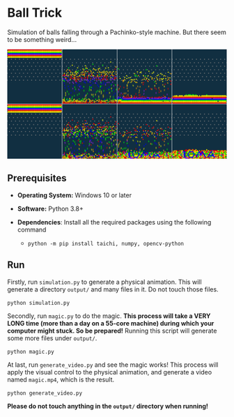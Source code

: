# Ball Trick

Simulation of balls falling through a Pachinko-style machine. But there seem to be something weird...

![](figures/teaser.png)

## Prerequisites

- **Operating System:** Windows 10 or later

- **Software:** Python 3.8+

- **Dependencies**: Install all the required packages using the following command

  - ```
    python -m pip install taichi, numpy, opencv-python
    ```

## Run

Firstly, run `simulation.py` to generate a physical animation. This will generate a directory `output/` and many files in it. Do not touch those files.

```
python simulation.py
```

Secondly, run `magic.py` to do the magic. **This process will take a VERY LONG time (more than a day on a 55-core machine) during which your computer might stuck. So be prepared!** Running this script will generate some more files under `output/`.

```
python magic.py
```

At last, run `generate_video.py` and see the magic works! This process will apply the visual control to the physical animation, and generate a video named `magic.mp4`, which is the result.

```
python generate_video.py
```

**Please do not touch anything in the  `output/` directory when running!**
